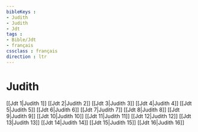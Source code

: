 ```yaml
---
bibleKeys : 
- Judith
- Judith
- Jdt
tags : 
- Bible/Jdt
- français
cssclass : français
direction : ltr
---
```


# Judith

[[Jdt 1|Judith 1]]
[[Jdt 2|Judith 2]]
[[Jdt 3|Judith 3]]
[[Jdt 4|Judith 4]]
[[Jdt 5|Judith 5]]
[[Jdt 6|Judith 6]]
[[Jdt 7|Judith 7]]
[[Jdt 8|Judith 8]]
[[Jdt 9|Judith 9]]
[[Jdt 10|Judith 10]]
[[Jdt 11|Judith 11]]
[[Jdt 12|Judith 12]]
[[Jdt 13|Judith 13]]
[[Jdt 14|Judith 14]]
[[Jdt 15|Judith 15]]
[[Jdt 16|Judith 16]]
